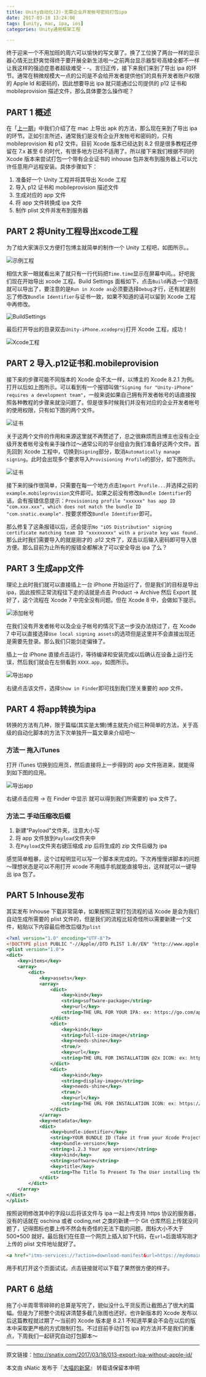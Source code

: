 ```yaml
---
title: Unity自动化(2)-无需企业开发帐号密码打包ipa
date: 2017-03-18 13:24:08
tags: [unity, mac, ipa, ios]
categories: Unity通用框架工程

---
```


终于迎来一个不用加班的周六可以愉快的写文章了。换了工位换了两台一样的显示器心情无比舒爽觉得终于要开展全新生活啦～之前两台显示器型号高矮全都不一样让我这样的强迫症患者超级难受 - -。言归正传，接下来我们来到了导出 ipa 的环节。通常在稍微规模大一点的公司是不会给开发者提供他们的具有开发者账户权限的 Apple Id 和密码的，因此想要导出 ipa 就只能通过公司提供的 p12 证书和 mobileprovision 描述文件，那么具体要怎么操作呢？

<!--more-->

## PART 1 概述

在「[上一期](https://snatix.com/2017/03/12/012-export-unity-project-apk-on-mac/)」中我们介绍了在 mac 上导出 apk 的方法，那么现在来到了导出 ipa 的环节。正如引言所述，通常我们是没有企业开发帐号和密码的，只有 mobileprovision 和 p12 文件。目前 Xcode 版本已经达到 8.2 但是很多教程还停留在 7.x 甚至 6 的时代，有很多地方已经不适用了。所以接下来我们根据不同的 Xcode 版本来尝试打包一个带有企业证书的 inhouse 包并发布到服务器上可以允许任意用户远程安装。具体步骤如下：

1. 准备好一个 Unity 工程并将其导出 Xcode 工程
2. 导入 p12 证书和 mobileprovision 描述文件
3. 生成对应的 app 文件
4. 将 app 文件转换成 ipa 文件
5. 制作 plist 文件并发布到服务器

## PART 2 将Unity工程导出xcode工程

为了给大家演示又方便打包博主就简单的制作一个 Unity 工程吧，如图所示。。

![示例工程](http://ojgpkbakj.bkt.clouddn.com/2017032001.png)

相信大家一眼就看出来了就只有一行代码把`Time.time`显示在屏幕中间。。好吧我们现在开始导出 xcode 工程。Build Settings 面板如下，点击`Build`再选一个路径就可以导出了，要注意的是`Run in Xcode as`必须要选择`Debug`才行，还有就是别忘了修改`Bundle Identifier`与证书一致，如果不知道的话可以留到 Xcode 工程中再修改。

![BuildSettings](http://ojgpkbakj.bkt.clouddn.com/2017032002.png)

最后打开导出的目录双击`Unity-iPhone.xcodeproj`打开 Xcode 工程，成功！

![Xcode工程](http://ojgpkbakj.bkt.clouddn.com/2017032004.png)

## PART 2 导入.p12证书和.mobileprovision

接下来的步骤可能不同版本的 Xcode 会不太一样，以博主的 Xcode 8.2.1 为例。打开以后如上图所示。可以看到有一个报错叫做`"Signing for "Unity-iPhone" requires a development team"`，一般来说如果自己拥有开发者帐号的话直接按照各种教程的步骤来就没问题了。但是很多时候我们并没有对应的企业开发者帐号的使用权限，只有如下图的两个文件。

![证书](http://ojgpkbakj.bkt.clouddn.com/2017032005.png)

关于这两个文件的作用和来源这里就不再赘述了，总之很麻烦而且博主也没有企业级开发者帐号没有亲手操作过～通常公司的平台组会为我们准备好这两个文件。首先回到 Xcode 工程中，切换到`Signing`部分，取消`Automatically manage signing`。此时会出现多个要求导入`Provisioning Profile`的部分，如下图所示。

![证书](http://ojgpkbakj.bkt.clouddn.com/2017032006.png)

接下来的操作很简单，只需要在每一个地方点击`Import Profile...`并选择之前的`example.mobileprovision`文件即可。如果之前没有修改`Bundle Identifier`的话，会有报错信息提示：`Provisioning profile "xxxxxx" has app ID "com.xxx.xxx", which does not match the bundle ID "com.snatic.example".` 按要求修改`Bundle Identifier`即可。

那么修复了这条报错以后，还会提示`No "iOS Distribution" signing certificate matching team ID "xxxxxxxxx" with a private key was found.`那么此时我们需要导入的就是刚才的 .p12 文件了，双击以后输入密码即可导入很方便。那么目前为止所有的报错全都解决了可以安全导出 ipa 了么？

## PART 3 生成app文件

理论上此时我们就可以直接插上一台 iPhone 开始运行了，但是我们的目标是导出 ipa，因此按照正常流程往下走的话就是点击 Product -> Archive 然后 Export 就好了，这个流程在 Xcode 7 中完全没有问题。但在 Xcode 8 中，会做如下提示。

![添加帐号](http://ojgpkbakj.bkt.clouddn.com/2017032007.png)

在我们没有开发者帐号以及企业子帐号的情况下这一步没办法绕过了，在 Xcode 7 中可以直接选择`Use local signing assets`的选项但是这里并不会直接出现还是需要先登录。那么我们只能剑走偏锋了。

插上一台 iPhone 直接点击运行，等待编译和安装完成以后确认在设备上运行无误，然后我们就会在左侧看到 `XXXX.app`，如图所示。

![导出app](http://ojgpkbakj.bkt.clouddn.com/2017032008.png)

右键点击该文件，选择`Show in Finder`即可找到我们至关重要的 app 文件。

## PART 4 将app转换为ipa

转换的方法有几种，限于篇幅(其实是太懒)博主就先介绍三种简单的方法，关于高级的自动化脚本的方法下次单独开一篇文章来介绍吧～

### 方法一 拖入iTunes

打开 iTunes 切换到应用页，然后直接将上一步得到的 app 文件拖进来，就能得到如下图的应用。

![导出app](http://ojgpkbakj.bkt.clouddn.com/2017032201.png)

右键点击应用 -> 在 Finder 中显示 就可以得到我们所需要的 ipa 文件了。

### 方法二 手动压缩改后缀

1. 新建“Payload"文件夹，注意大小写
2. 将 app 文件放到`Payload`文件夹中
3. 在`Payload`文件夹右键压缩成 zip 后将生成的 zip 文件后缀为 ipa

感觉简单粗暴，这个过程明显可以写一个脚本来完成的。下次再慢慢讲脚本的问题～理想状态是可以不用打开 xcode 不用插手机就能直接导出，这样就可以一键导出 ipa 包了。

## PART 5 Inhouse发布 

其实发布 Inhouse 下载非常简单，如果按照正常打包流程的话 Xcode 是会为我们自动生成所需要的 plist 文件的，但是我们的流程比较奇怪所以需要新建一个文件，粘贴以下内容最后修改后缀为`plist`

```xml
<?xml version="1.0" encoding="UTF-8"?>
<!DOCTYPE plist PUBLIC "-//Apple//DTD PLIST 1.0//EN" "http://www.apple.com/DTDs/PropertyList-1.0.dtd">
<plist version="1.0">
<dict>
	<key>items</key>
	<array>
		<dict>
			<key>assets</key>
			<array>
				<dict>
					<key>kind</key>
					<string>software-package</string>
					<key>url</key>
					<string>THE URL FOR YOUR IPA: ex: https://go.com/appname.ipa</string>
				</dict>
				<dict>
					<key>kind</key>
					<string>full-size-image</string>
					<key>needs-shine</key>
					<true/>
					<key>url</key>
					<string>THE URL FOR INSTALLATION @2x ICON: ex: https://go.com/Icon@2x.png</string>
				</dict>
				<dict>
					<key>kind</key>
					<string>display-image</string>
					<key>needs-shine</key>
					<true/>
					<key>url</key>
					<string>THE URL FOR INSTALLATION ICON: ex: https://go.com/Icon.png</string>
				</dict>
			</array>
			<key>metadata</key>
			<dict>
				<key>bundle-identifier</key>
				<string>YOUR BUNDLE ID (Take it from your Xcode Project)</string>
				<key>bundle-version</key>
				<string>1.2.3 Your app version</string>
				<key>kind</key>
				<string>software</string>
				<key>title</key>
				<string>The Title To Present To The User installing the app</string>
			</dict>
		</dict>
	</array>
</dict>
</plist>

```

按照说明修改其中的字段以后将该文件与 ipa 一起上传支持 https 协议的服务器，没有的话就在 oschina 或者 coding,net 之类的新建一个 Git 仓库然后上传就没问题了，记得图标也要上传不然会有奇怪的无法下载的问题，图标大小不大于 500*500 就好。最后我们在任意一个网页上插入如下代码，在`url=`后面填写刚才上传的 plist 文件地址就好了。

```html
<a href="itms-services://?action=download-manifest&url=https://mydomain.com/apps/MyInHouseApp.plist" id="text">Install the In-House App</a>  
```

用手机打开这个页面试试。点击链接就可以下载了果然很方便的样子。

## PART 6 总结

拖了小半周零零碎碎的总算是写完了，貌似没什么干货反而让截图占了很大的篇幅。但是为了把整个流程讲清楚多截几张图也还好。也许新版本的  Xcode 发布以后这篇教程就过期了～当前的 Xcode 版本是 8.2.1 不知道苹果会不会在以后的版本中采取更严格的方式限制打包。不过目前手动打包 ipa 的方法并不是我们的重点，下周我们一起研究自动打包脚本～

------

原文链接：http://snatix.com/2017/03/18/013-export-ipa-without-apple-id/

本文由 sNatic 发布于『[大喵的新窝](http://snatix.com)』 转载请保留本申明

